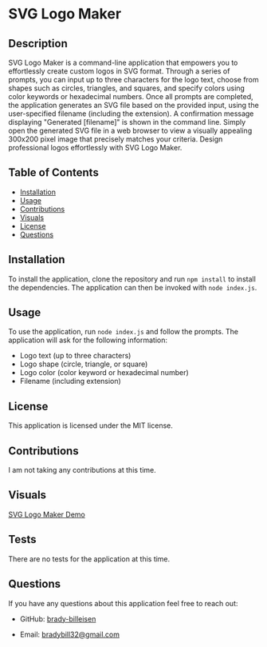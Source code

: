 # SVG Logo Maker

## Description
SVG Logo Maker is a command-line application that empowers you to effortlessly create custom logos in SVG format. Through a series of prompts, you can input up to three characters for the logo text, choose from shapes such as circles, triangles, and squares, and specify colors using color keywords or hexadecimal numbers. Once all prompts are completed, the application generates an SVG file based on the provided input, using the user-specified filename (including the extension). A confirmation message displaying "Generated [filename]" is shown in the command line. Simply open the generated SVG file in a web browser to view a visually appealing 300x200 pixel image that precisely matches your criteria. Design professional logos effortlessly with SVG Logo Maker.
## Table of Contents
* [Installation](#installation)
* [Usage](#usage)
* [Contributions](#contributions)
* [Visuals](#visuals)
* [License](#license)
* [Questions](#questions)
## Installation
To install the application, clone the repository and run `npm install` to install the dependencies. The application can then be invoked with `node index.js`.
## Usage
To use the application, run `node index.js` and follow the prompts. The application will ask for the following information:
* Logo text (up to three characters)
* Logo shape (circle, triangle, or square)
* Logo color (color keyword or hexadecimal number)
* Filename (including extension)
## License
This application is licensed under the MIT license.
## Contributions
I am not taking any contributions at this time.
## Visuals
[SVG Logo Maker Demo](https://www.awesomescreenshot.com/video/19355049)
## Tests
There are no tests for the application at this time.
## Questions
If you have any questions about this application feel free to reach out:
* GitHub: [brady-billeisen](https://github.com/brady-billeisen)

* Email: [bradybill32@gmail.com](mailto:bradybill32@gmail.com)
